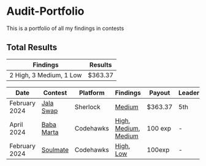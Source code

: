 # Audit-Portfolio
This is a portfolio of all my findings in contests

## Total Results

| Findings                   | Results        |
|----------------------------|----------------|
| 2 High, 3 Medium, 1 Low    | $363.37         |

| Date         | Contest                                   | Platform    | Findings                                             | Payout   | Leaderboard |
|--------------|-------------------------------------------|-------------|------------------------------------------------------|----------|-------------|
| February 2024| [Jala Swap](https://audits.sherlock.xyz/contests/233)             | Sherlock    | [Medium](https://github.com/sherlock-audit/2024-02-jala-swap-judging/issues/214#issue-2169789436) | $363.37  | 5th |
| April 2024| [Baba Marta](https://codehawks.cyfrin.io/c/2024-04-Baba-Marta/)             | Codehawks    | [High](https://codehawks.cyfrin.io/c/2024-04-Baba-Marta/s/113/), [Medium](https://codehawks.cyfrin.io/c/2024-04-Baba-Marta/s/111/), [Medium](https://codehawks.cyfrin.io/c/2024-04-Baba-Marta/s/132/)   | 100 exp  | - |
| February 2024| [Soulmate](https://codehawks.cyfrin.io/c/2024-02-soulmate/)             | Codehawks    | [High](https://codehawks.cyfrin.io/c/2024-02-soulmate/s/46/), [Low](https://codehawks.cyfrin.io/c/2024-02-soulmate/s/45/) | 100exp  | - |
